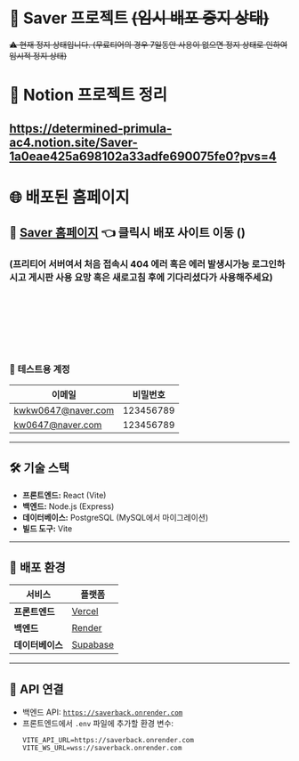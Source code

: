 # 🚧 Saver 프로젝트 ~~(임시 배포 중지 상태)~~
~~⚠️ 현재 정지 상태입니다. (무료티어의 경우 7일동안 사용이 없으면 정지 상태로 인하여 임시적 정지 상태)~~

# 📑 Notion 프로젝트 정리
## https://determined-primula-ac4.notion.site/Saver-1a0eae425a698102a33adfe690075fe0?pvs=4

# 🌐 배포된 홈페이지 
## 🔗 [Saver 홈페이지](https://ssavert1.vercel.app/) 👈 클릭시 배포 사이트 이동 ()
### (프리티어 서버여서 처음 접속시 404 에러 혹은 에러 발생시가능 로그인하시고 게시판 사용 요망 혹은 새로고침 후에 기다리셨다가 사용해주세요)


<br />
<br />
<br />
<br />
<br />
<br />


### 📝 **테스트용 계정**
| 이메일 | 비밀번호 |
|--------|-----------|
| kwkw0647@naver.com | 123456789 |
| kw0647@naver.com | 123456789 |

---

## 🛠 **기술 스택**
- **프론트엔드:** React (Vite)
- **백엔드:** Node.js (Express)
- **데이터베이스:** PostgreSQL (MySQL에서 마이그레이션)
- **빌드 도구:** Vite

---

## 🚀 **배포 환경**
| 서비스 | 플랫폼 |
|--------|------------|
| **프론트엔드** | [Vercel](https://vercel.com/) |
| **백엔드** | [Render](https://render.com/) |
| **데이터베이스** | [Supabase](https://supabase.com/) |

---

## 📌 **API 연결**
- 백엔드 API: [`https://saverback.onrender.com`](https://saverback.onrender.com)
- 프론트엔드에서 `.env` 파일에 추가할 환경 변수:
  ```plaintext
  VITE_API_URL=https://saverback.onrender.com
  VITE_WS_URL=wss://saverback.onrender.com
